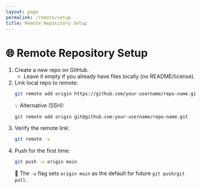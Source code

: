 ```yaml
---
layout: page
permalink: /remote/setup
title: Remote Repository Setup
---
```


# 🌐 Remote Repository Setup

1. Create a new repo on GitHub.
    - Leave it empty if you already have files locally (no README/license).
2. Link local repo to remote:
    ```bash
    git remote add origin https://github.com/your-username/repo-name.git
    ```
    💡 Alternative (SSH):
    ```bas
    git remote add origin git@github.com:your-username/repo-name.git
    ```
3. Verify the remote link:
    ```bash
    git remote -v
    ```
4. Push for the first time:
    ```bash
    git push -u origin main
    ```
    📌 The `-u` flag sets `origin main` as the default for future `git push/git pull`.
